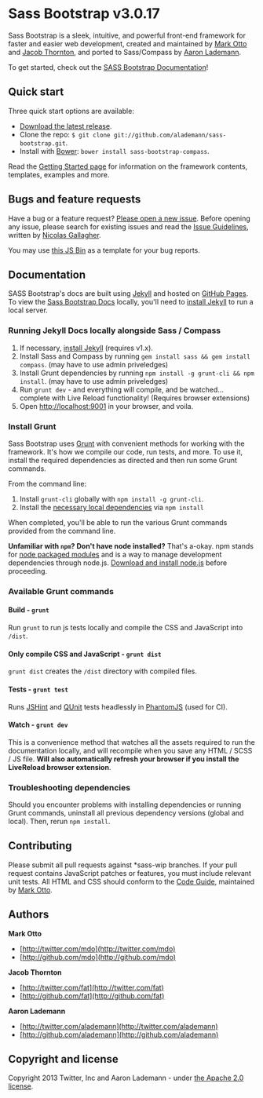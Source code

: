 # Sass Bootstrap v3.0.17

Sass Bootstrap is a sleek, intuitive, and powerful front-end framework for faster and easier web development, created and maintained by [Mark Otto](http://twitter.com/mdo) and [Jacob Thornton](http://twitter.com/fat), and ported to Sass/Compass by [Aaron Lademann](https://github.com/alademann).

To get started, check out the [SASS Bootstrap Documentation](http://alademann.github.io/sass-bootstrap/)!



## Quick start

Three quick start options are available:

* [Download the latest release](https://github.com/alademann/sass-bootstrap/releases/tag/3.0.17).
* Clone the repo: `$ git clone git://github.com/alademann/sass-bootstrap.git`.
* Install with [Bower](http://bower.io): `bower install sass-bootstrap-compass`.

Read the [Getting Started page](http://alademann.github.io/sass-bootstrap/getting-started/) for information on the framework contents, templates, examples and more.


## Bugs and feature requests

Have a bug or a feature request? [Please open a new issue](https://github.com/alademann/sass-bootstrap/issues). Before opening any issue, please search for existing issues and read the [Issue Guidelines](https://github.com/necolas/issue-guidelines), written by [Nicolas Gallagher](https://github.com/necolas/).

You may use [this JS Bin](http://jsbin.com/aYazOwU/1/edit) as a template for your bug reports.



## Documentation

SASS Bootstrap's docs are built using [Jekyll](http://jekyllrb.com) and hosted on [GitHub Pages](http://pages.github.com/). To view the [Sass Bootstrap Docs](http://alademann.github.io/sass-bootstrap/) locally, you'll need to [install Jekyll](https://github.com/mojombo/jekyll/wiki/install) to run a local server.


### Running Jekyll Docs locally alongside Sass / Compass

1. If necessary, [install Jekyll](http://jekyllrb.com/docs/installation) (requires v1.x).
2. Install Sass and Compass by running `gem install sass && gem install compass`. (may have to use admin priveledges)
3. Install Grunt dependencies by running `npm install -g grunt-cli && npm install`. (may have to use admin priveledges)
4. Run `grunt dev` - and everything will compile, and be watched... complete with Live Reload functionality! (Requires browser extensions)
5. Open [http://localhost:9001](http://localhost:9001) in your browser, and voila.



### Install Grunt

Sass Bootstrap uses [Grunt](http://gruntjs.com/) with convenient methods for working with the framework. It's how we compile our code, run tests, and more. To use it, install the required dependencies as directed and then run some Grunt commands.

From the command line:

1. Install `grunt-cli` globally with `npm install -g grunt-cli`.
2. Install the [necessary local dependencies](package.json) via `npm install`

When completed, you'll be able to run the various Grunt commands provided from the command line.

**Unfamiliar with `npm`? Don't have node installed?** That's a-okay. npm stands for [node packaged modules](http://npmjs.org/) and is a way to manage development dependencies through node.js. [Download and install node.js](http://nodejs.org/download/) before proceeding.

### Available Grunt commands

#### Build - `grunt`
Run `grunt` to run js tests locally and compile the CSS and JavaScript into `/dist`.

#### Only compile CSS and JavaScript - `grunt dist`
`grunt dist` creates the `/dist` directory with compiled files.

#### Tests - `grunt test`
Runs [JSHint](http://jshint.com) and [QUnit](http://qunitjs.com/) tests headlessly in [PhantomJS](http://phantomjs.org/) (used for CI).

#### Watch - `grunt dev`
This is a convenience method that watches all the assets required to run the documentation locally, and will recompile when you save any HTML / SCSS / JS file.  __Will also automatically refresh your browser if you install the LiveReload browser extension__.

### Troubleshooting dependencies

Should you encounter problems with installing dependencies or running Grunt commands, uninstall all previous dependency versions (global and local). Then, rerun `npm install`.




## Contributing

Please submit all pull requests against *sass-wip branches. If your pull request contains JavaScript patches or features, you must include relevant unit tests. All HTML and CSS should conform to the [Code Guide](http://github.com/mdo/code-guide), maintained by [Mark Otto](http://github.com/mdo).



## Authors

**Mark Otto**

+ [http://twitter.com/mdo](http://twitter.com/mdo)
+ [http://github.com/mdo](http://github.com/mdo)

**Jacob Thornton**

+ [http://twitter.com/fat](http://twitter.com/fat)
+ [http://github.com/fat](http://github.com/fat)

**Aaron Lademann**

+ [http://twitter.com/alademann](http://twitter.com/alademann)
+ [http://github.com/alademann](http://github.com/alademann)



## Copyright and license

Copyright 2013 Twitter, Inc and Aaron Lademann - under [the Apache 2.0 license](LICENSE).
